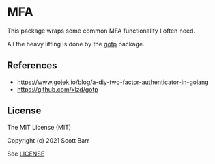 # MFA

This package wraps some common MFA functionality I often need.

All the heavy lifting is done by the [gotp]() package.


## References

- https://www.gojek.io/blog/a-diy-two-factor-authenticator-in-golang
- https://github.com/xlzd/gotp


## License

The MIT License (MIT)

Copyright (c) 2021 Scott Barr

See [LICENSE](LICENSE)
